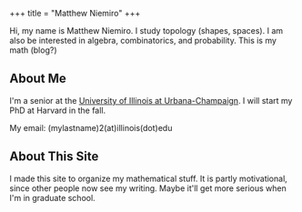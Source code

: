 +++
title = "Matthew Niemiro"
+++

Hi, my name is Matthew Niemiro. I study topology (shapes, spaces). I am also be interested in algebra, combinatorics, and probability. This is my math (blog?)

## About Me

I'm a senior at the [University of Illinois at Urbana-Champaign](https://illinois.edu/). I will start my PhD at Harvard in the fall.

My email: (mylastname)2(at)illinois(dot)edu

## About This Site

I made this site to organize my mathematical stuff. It is partly motivational, since other people now see my writing. Maybe it'll get more serious when I'm in graduate school.